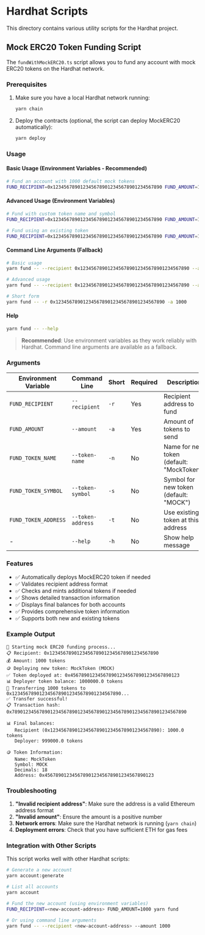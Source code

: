 # Hardhat Scripts

This directory contains various utility scripts for the Hardhat project.

## Mock ERC20 Token Funding Script

The `fundWithMockERC20.ts` script allows you to fund any account with mock ERC20 tokens on the Hardhat network.

### Prerequisites

1. Make sure you have a local Hardhat network running:

   ```bash
   yarn chain
   ```

2. Deploy the contracts (optional, the script can deploy MockERC20 automatically):
   ```bash
   yarn deploy
   ```

### Usage

#### Basic Usage (Environment Variables - Recommended)

```bash
# Fund an account with 1000 default mock tokens
FUND_RECIPIENT=0x1234567890123456789012345678901234567890 FUND_AMOUNT=1000 yarn fund
```

#### Advanced Usage (Environment Variables)

```bash
# Fund with custom token name and symbol
FUND_RECIPIENT=0x1234567890123456789012345678901234567890 FUND_AMOUNT=1000 FUND_TOKEN_NAME="TestToken" FUND_TOKEN_SYMBOL="TEST" yarn fund

# Fund using an existing token
FUND_RECIPIENT=0x1234567890123456789012345678901234567890 FUND_AMOUNT=1000 FUND_TOKEN_ADDRESS=0x4567890123456789012345678901234567890123 yarn fund
```

#### Command Line Arguments (Fallback)

```bash
# Basic usage
yarn fund -- --recipient 0x1234567890123456789012345678901234567890 --amount 1000

# Advanced usage
yarn fund -- --recipient 0x1234567890123456789012345678901234567890 --amount 1000 --token-name "TestToken" --token-symbol "TEST"

# Short form
yarn fund -- -r 0x1234567890123456789012345678901234567890 -a 1000
```

#### Help

```bash
yarn fund -- --help
```

> **Recommended**: Use environment variables as they work reliably with Hardhat. Command line arguments are available as a fallback.

### Arguments

| Environment Variable | Command Line      | Short | Required | Description                               |
| -------------------- | ----------------- | ----- | -------- | ----------------------------------------- |
| `FUND_RECIPIENT`     | `--recipient`     | `-r`  | Yes      | Recipient address to fund                 |
| `FUND_AMOUNT`        | `--amount`        | `-a`  | Yes      | Amount of tokens to send                  |
| `FUND_TOKEN_NAME`    | `--token-name`    | `-n`  | No       | Name for new token (default: "MockToken") |
| `FUND_TOKEN_SYMBOL`  | `--token-symbol`  | `-s`  | No       | Symbol for new token (default: "MOCK")    |
| `FUND_TOKEN_ADDRESS` | `--token-address` | `-t`  | No       | Use existing token at this address        |
| -                    | `--help`          | `-h`  | No       | Show help message                         |

### Features

- ✅ Automatically deploys MockERC20 token if needed
- ✅ Validates recipient address format
- ✅ Checks and mints additional tokens if needed
- ✅ Shows detailed transaction information
- ✅ Displays final balances for both accounts
- ✅ Provides comprehensive token information
- ✅ Supports both new and existing tokens

### Example Output

```
🚀 Starting mock ERC20 funding process...
📋 Recipient: 0x1234567890123456789012345678901234567890
💰 Amount: 1000 tokens
🪙 Deploying new token: MockToken (MOCK)
✅ Token deployed at: 0x4567890123456789012345678901234567890123
📊 Deployer token balance: 1000000.0 tokens
💸 Transferring 1000 tokens to 0x1234567890123456789012345678901234567890...
✅ Transfer successful!
📋 Transaction hash: 0x7890123456789012345678901234567890123456789012345678901234567890

📊 Final balances:
   Recipient (0x1234567890123456789012345678901234567890): 1000.0 tokens
   Deployer: 999000.0 tokens

🪙 Token Information:
   Name: MockToken
   Symbol: MOCK
   Decimals: 18
   Address: 0x4567890123456789012345678901234567890123
```

### Troubleshooting

1. **"Invalid recipient address"**: Make sure the address is a valid Ethereum address format
2. **"Invalid amount"**: Ensure the amount is a positive number
3. **Network errors**: Make sure the Hardhat network is running (`yarn chain`)
4. **Deployment errors**: Check that you have sufficient ETH for gas fees

### Integration with Other Scripts

This script works well with other Hardhat scripts:

```bash
# Generate a new account
yarn account:generate

# List all accounts
yarn account

# Fund the new account (using environment variables)
FUND_RECIPIENT=<new-account-address> FUND_AMOUNT=1000 yarn fund

# Or using command line arguments
yarn fund -- --recipient <new-account-address> --amount 1000
```
